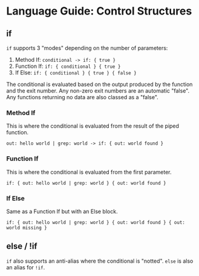 # Language Guide: Control Structures

## if

`if` supports 3 "modes" depending on the number of parameters:

1. Method If: `conditional -> if: { true }`
2. Function If: `if: { conditional } { true }`
3. If Else: `if: { conditional } { true } { false }`

The conditional is evaluated based on the output produced by the function
and the exit number. Any non-zero exit numbers are an automatic "false".
Any functions returning no data are also classed as a "false".

### Method If

This is where the conditional is evaluated from the result of the
piped function.
```
out: hello world | grep: world -> if: { out: world found }
```

### Function If

This is where the conditional is evaluated from the first parameter.
```
if: { out: hello world | grep: world } { out: world found }
```

### If Else

Same as a Function If but with an Else block.
```
if: { out: hello world | grep: world } { out: world found } { out: world missing }
```

## else / !if

`if` also supports an anti-alias where the conditional is "notted".
`else` is also an alias for `!if`.